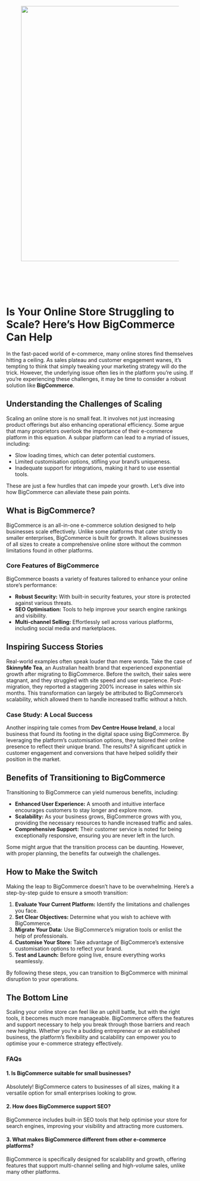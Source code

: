 
<div class="wp-block-columns alignwide is-layout-flex wp-container-core-columns-is-layout-8ba3830c wp-block-columns-is-layout-flex" style="margin-top:0;margin-bottom:0;padding-right:0;padding-left:0">
<div class="wp-block-column is-layout-flow wp-block-column-is-layout-flow" style="flex-basis:70%">
<div class="wp-block-group has-global-padding is-layout-constrained wp-block-group-is-layout-constrained"><figure class="alignwide wp-block-post-featured-image" style="padding-bottom:2vh;"><img alt="" class="attachment-post-thumbnail size-post-thumbnail wp-post-image" decoding="async" fetchpriority="high" height="686" sizes="(max-width: 1200px) 100vw, 1200px" src="https://www.devcentrehouse.eu/blogs/wp-content/uploads/2025/08/featured-1754396834206.jpg" srcset="https://www.devcentrehouse.eu/blogs/wp-content/uploads/2025/08/featured-1754396834206.jpg 1200w, https://www.devcentrehouse.eu/blogs/wp-content/uploads/2025/08/featured-1754396834206-300x172.jpg 300w, https://www.devcentrehouse.eu/blogs/wp-content/uploads/2025/08/featured-1754396834206-1024x585.jpg 1024w, https://www.devcentrehouse.eu/blogs/wp-content/uploads/2025/08/featured-1754396834206-768x439.jpg 768w" style="border-radius:0px;object-fit:cover;" width="1200"/></figure>
<h1 class="alignwide wp-block-post-title has-x-large-font-size">Is Your Online Store Struggling to Scale? Here’s How BigCommerce Can Help</h1>
<div aria-hidden="true" class="wp-block-spacer" style="height:var(--wp--preset--spacing--10)"></div>
</div>
<div class="wp-block-group has-global-padding is-layout-constrained wp-block-group-is-layout-constrained"><div class="entry-content alignwide wp-block-post-content has-global-padding is-layout-constrained wp-container-core-post-content-is-layout-a5dd074b wp-block-post-content-is-layout-constrained"><p>In the fast-paced world of e-commerce, many online stores find themselves hitting a ceiling. As sales plateau and customer engagement wanes, it’s tempting to think that simply tweaking your marketing strategy will do the trick. However, the underlying issue often lies in the platform you’re using. If you’re experiencing these challenges, it may be time to consider a robust solution like <strong>BigCommerce</strong>.</p>
<h2>Understanding the Challenges of Scaling</h2>
<p>Scaling an online store is no small feat. It involves not just increasing product offerings but also enhancing operational efficiency. Some argue that many proprietors overlook the importance of their e-commerce platform in this equation. A subpar platform can lead to a myriad of issues, including:</p>
<ul>
<li>Slow loading times, which can deter potential customers.</li>
<li>Limited customisation options, stifling your brand’s uniqueness.</li>
<li>Inadequate support for integrations, making it hard to use essential tools.</li>
</ul>
<p>These are just a few hurdles that can impede your growth. Let’s dive into how BigCommerce can alleviate these pain points.</p>
<h2>What is BigCommerce?</h2>
<p>BigCommerce is an all-in-one e-commerce solution designed to help businesses scale effectively. Unlike some platforms that cater strictly to smaller enterprises, BigCommerce is built for growth. It allows businesses of all sizes to create a comprehensive online store without the common limitations found in other platforms.</p>
<h3>Core Features of BigCommerce</h3>
<p>BigCommerce boasts a variety of features tailored to enhance your online store’s performance:</p>
<ul>
<li><strong>Robust Security:</strong> With built-in security features, your store is protected against various threats.</li>
<li><strong>SEO Optimisation:</strong> Tools to help improve your search engine rankings and visibility.</li>
<li><strong>Multi-channel Selling:</strong> Effortlessly sell across various platforms, including social media and marketplaces.</li>
</ul>
<h2>Inspiring Success Stories</h2>
<p>Real-world examples often speak louder than mere words. Take the case of <strong>SkinnyMe Tea</strong>, an Australian health brand that experienced exponential growth after migrating to BigCommerce. Before the switch, their sales were stagnant, and they struggled with site speed and user experience. Post-migration, they reported a staggering 200% increase in sales within six months. This transformation can largely be attributed to BigCommerce’s scalability, which allowed them to handle increased traffic without a hitch.</p>
<h3>Case Study: A Local Success</h3>
<p>Another inspiring tale comes from <strong>Dev Centre House Ireland</strong>, a local business that found its footing in the digital space using BigCommerce. By leveraging the platform’s customisation options, they tailored their online presence to reflect their unique brand. The results? A significant uptick in customer engagement and conversions that have helped solidify their position in the market.</p>
<h2>Benefits of Transitioning to BigCommerce</h2>
<p>Transitioning to BigCommerce can yield numerous benefits, including:</p>
<ul>
<li><strong>Enhanced User Experience:</strong> A smooth and intuitive interface encourages customers to stay longer and explore more.</li>
<li><strong>Scalability:</strong> As your business grows, BigCommerce grows with you, providing the necessary resources to handle increased traffic and sales.</li>
<li><strong>Comprehensive Support:</strong> Their customer service is noted for being exceptionally responsive, ensuring you are never left in the lurch.</li>
</ul>
<p>Some might argue that the transition process can be daunting. However, with proper planning, the benefits far outweigh the challenges.</p>
<h2>How to Make the Switch</h2>
<p>Making the leap to BigCommerce doesn’t have to be overwhelming. Here’s a step-by-step guide to ensure a smooth transition:</p>
<ol>
<li><strong>Evaluate Your Current Platform:</strong> Identify the limitations and challenges you face.</li>
<li><strong>Set Clear Objectives:</strong> Determine what you wish to achieve with BigCommerce.</li>
<li><strong>Migrate Your Data:</strong> Use BigCommerce’s migration tools or enlist the help of professionals.</li>
<li><strong>Customise Your Store:</strong> Take advantage of BigCommerce’s extensive customisation options to reflect your brand.</li>
<li><strong>Test and Launch:</strong> Before going live, ensure everything works seamlessly.</li>
</ol>
<p>By following these steps, you can transition to BigCommerce with minimal disruption to your operations.</p>
<h2>The Bottom Line</h2>
<p>Scaling your online store can feel like an uphill battle, but with the right tools, it becomes much more manageable. BigCommerce offers the features and support necessary to help you break through those barriers and reach new heights. Whether you’re a budding entrepreneur or an established business, the platform’s flexibility and scalability can empower you to optimise your e-commerce strategy effectively.</p>
<h3>FAQs</h3>
<h4>1. Is BigCommerce suitable for small businesses?</h4>
<p>Absolutely! BigCommerce caters to businesses of all sizes, making it a versatile option for small enterprises looking to grow.</p>
<h4>2. How does BigCommerce support SEO?</h4>
<p>BigCommerce includes built-in SEO tools that help optimise your store for search engines, improving your visibility and attracting more customers.</p>
<h4>3. What makes BigCommerce different from other e-commerce platforms?</h4>
<p>BigCommerce is specifically designed for scalability and growth, offering features that support multi-channel selling and high-volume sales, unlike many other platforms.</p>
</div></div>
</div>
<div class="wp-block-column is-layout-flow wp-block-column-is-layout-flow" style="flex-basis:30%"></div>
</div>
